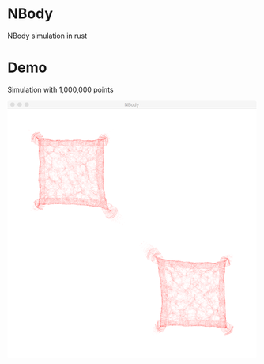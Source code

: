 # NBody
NBody simulation in rust

# Demo
Simulation with 1,000,000 points

![Simulation](/demo.tiff?raw=true "Simulation")
